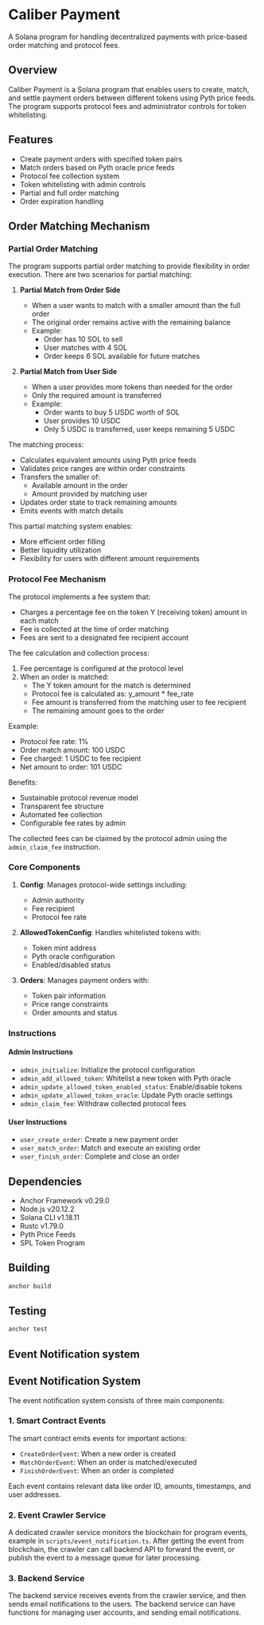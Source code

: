 # Caliber Payment

A Solana program for handling decentralized payments with price-based order matching and protocol fees.

## Overview

Caliber Payment is a Solana program that enables users to create, match, and settle payment orders between different tokens using Pyth price feeds. The program supports protocol fees and administrator controls for token whitelisting. 

## Features

- Create payment orders with specified token pairs
- Match orders based on Pyth oracle price feeds
- Protocol fee collection system
- Token whitelisting with admin controls
- Partial and full order matching
- Order expiration handling

## Order Matching Mechanism

### Partial Order Matching

The program supports partial order matching to provide flexibility in order execution. There are two scenarios for partial matching:

1. **Partial Match from Order Side**
   - When a user wants to match with a smaller amount than the full order
   - The original order remains active with the remaining balance
   - Example:
     - Order has 10 SOL to sell
     - User matches with 4 SOL
     - Order keeps 6 SOL available for future matches

2. **Partial Match from User Side** 
   - When a user provides more tokens than needed for the order
   - Only the required amount is transferred
   - Example:
     - Order wants to buy 5 USDC worth of SOL
     - User provides 10 USDC
     - Only 5 USDC is transferred, user keeps remaining 5 USDC

The matching process:
- Calculates equivalent amounts using Pyth price feeds
- Validates price ranges are within order constraints
- Transfers the smaller of:
  - Available amount in the order
  - Amount provided by matching user
- Updates order state to track remaining amounts
- Emits events with match details

This partial matching system enables:
- More efficient order filling
- Better liquidity utilization
- Flexibility for users with different amount requirements


### Protocol Fee Mechanism

The protocol implements a fee system that:
- Charges a percentage fee on the token Y (receiving token) amount in each match
- Fee is collected at the time of order matching
- Fees are sent to a designated fee recipient account

The fee calculation and collection process:
1. Fee percentage is configured at the protocol level
2. When an order is matched:
   - The Y token amount for the match is determined
   - Protocol fee is calculated as: y_amount * fee_rate
   - Fee amount is transferred from the matching user to fee recipient
   - The remaining amount goes to the order

Example:
- Protocol fee rate: 1%
- Order match amount: 100 USDC
- Fee charged: 1 USDC to fee recipient
- Net amount to order: 101 USDC

Benefits:
- Sustainable protocol revenue model
- Transparent fee structure
- Automated fee collection
- Configurable fee rates by admin

The collected fees can be claimed by the protocol admin using the `admin_claim_fee` instruction.


### Core Components

1. **Config**: Manages protocol-wide settings including:
   - Admin authority
   - Fee recipient
   - Protocol fee rate

2. **AllowedTokenConfig**: Handles whitelisted tokens with:
   - Token mint address
   - Pyth oracle configuration
   - Enabled/disabled status

3. **Orders**: Manages payment orders with:
   - Token pair information
   - Price range constraints
   - Order amounts and status

### Instructions

#### Admin Instructions

- `admin_initialize`: Initialize the protocol configuration
- `admin_add_allowed_token`: Whitelist a new token with Pyth oracle
- `admin_update_allowed_token_enabled_status`: Enable/disable tokens
- `admin_update_allowed_token_oracle`: Update Pyth oracle settings
- `admin_claim_fee`: Withdraw collected protocol fees

#### User Instructions

- `user_create_order`: Create a new payment order
- `user_match_order`: Match and execute an existing order
- `user_finish_order`: Complete and close an order

## Dependencies

- Anchor Framework v0.29.0
- Node.js v20.12.2
- Solana CLI v1.18.11
- Rustc v1.79.0
- Pyth Price Feeds
- SPL Token Program

## Building
```bash
anchor build
```

## Testing
```bash
anchor test
```

## Event Notification system
## Event Notification System

The event notification system consists of three main components:

### 1. Smart Contract Events

The smart contract emits events for important actions:

- `CreateOrderEvent`: When a new order is created
- `MatchOrderEvent`: When an order is matched/executed 
- `FinishOrderEvent`: When an order is completed

Each event contains relevant data like order ID, amounts, timestamps, and user addresses.

### 2. Event Crawler Service

A dedicated crawler service monitors the blockchain for program events, example in `scripts/event_notification.ts`. After getting the event from blockchain, the crawler can call backend API to forward the event, or publish the event to a message queue for later processing.

### 3. Backend Service

The backend service receives events from the crawler service, and then sends email notifications to the users. The backend service can have functions for managing user accounts, and sending email notifications.